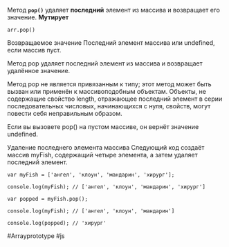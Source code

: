 Метод **`pop()`** удаляет **последний** элемент из массива и возвращает его значение.
**Мутирует**

```
arr.pop()
```

Возвращаемое значение
Последний элемент массива или undefined, если массив пуст.

Метод pop удаляет последний элемент из массива и возвращает удалённое значение.

Метод pop не является привязанным к типу; этот метод может быть вызван или применён к массивоподобным объектам. Объекты, не содержащие свойство length, отражающее последний элемент в серии последовательных числовых, начинающихся с нуля, свойств, могут повести себя неправильным образом.

Если вы вызовете pop() на пустом массиве, он вернёт значение undefined.

Удаление последнего элемента массива
Следующий код создаёт массив myFish, содержащий четыре элемента, а затем удаляет последний элемент.

```
var myFish = ['ангел', 'клоун', 'мандарин', 'хирург'];

console.log(myFish); // ['ангел', 'клоун', 'мандарин', 'хирург']

var popped = myFish.pop();

console.log(myFish); // ['ангел', 'клоун', 'мандарин']

console.log(popped); // 'хирург'
```

#Arrayprototype
#js